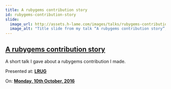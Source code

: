 ```yaml
---
title: A rubygems contribution story
id: rubygems-contribution-story
slide:
  image_url: http://assets.h-lame.com/images/talks/rubygems-contribution/slides/001.png
  image_alt: "Title slide from my talk “A rubygems contribution story”, text: A rubygems contribution story, Murray Steele, Unboxed, @hlame"
---
```

## [A rubygems contribution story](/talks/rubygems-contribution/)

A short talk I gave about a rubygems contribution I made.

Presented at: **[LRUG](http://lrug.org/)**

On: **[Monday, 10th October, 2016](http://lrug.org/meetings/2016/october/)**
